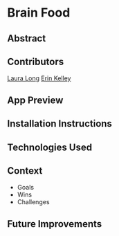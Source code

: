 # Brain Food

## Abstract

## Contributors 
[Laura Long](https://github.com/lalonggone)
[Erin Kelley](https://github.com/kelleyej)

## App Preview

## Installation Instructions

## Technologies Used 

## Context 
- Goals
- Wins
- Challenges

## Future Improvements 
